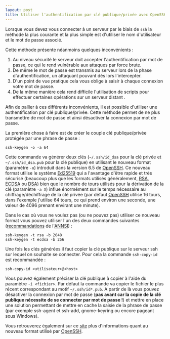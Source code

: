 ```yaml
---
layout: post
title: Utiliser l'authentification par clé publique/privée avec OpenSSH
---
```


Lorsque vous devez vous connecter à un serveur par le biais de `ssh` la méthode la plus courante et la plus simple est d'utiliser le nom d'utilisateur et le mot de passe associé.

Cette méthode présente néanmoins quelques inconvénients :

1.   Au niveau sécurité le serveur doit accepter l'authentification par mot de passe, ce qui le rend vulnérable aux attaques par force brute.
2.   De même le mot de passe est transmis au serveur lors de la phase d'authentification, un attaquant pouvant dès lors l'intercepter.
3.   D'un point de vue pratique cela vous oblige à saisir à chaque connexion votre mot de passe.
4.   De la même manière cela rend difficile l'utilisation de scripts pour effectuer certaines opérations sur un serveur distant .

Afin de pallier à ces différents inconvénients, il est possible d'utiliser une authentification par clé publique/privée. Cette méthode permet de ne plus transmettre de mot de passe et ainsi désactiver la connexion par mot de passe.

La première chose à faire est de créer le couple clé publique/privée protégée par une phrase de passe :

	ssh-keygen -o -a 64

Cette commande va générer deux clés (`~/.ssh/id_dsa` pour la clé privée et `~/.ssh/id_dsa.pub` pour la clé publique) en utilisant le nouveau format (paramètre `-o`) introduit dans la version 6.5 de [OpenSSH]. Ce nouveau format utilise le système [Ed25519] qui a l'avantage d'être rapide et très sécurisé (beaucoup plus que les formats utilisés généralement, [RSA], [ECDSA] ou [DSA]) bien que le nombre de tours utilisés pour la dérivation de la clé (paramètre `-a X`) influe énormément sur le temps nécessaire au chiffrage/déchiffrage de la clé privée (par défaut [OpenSSH] utilise 16 tours, dans l'exemple j'utilise 64 tours, ce qui prend environ une seconde, une valeur de 4096 prenant envirant une minute).

Dans le cas où vous ne voulez pas (ou ne pouvez pas) utiliser ce nouveau format vous pouvez utiliser l'un des deux commandes suivantes ([recommandations] de l'[ANNSI]) :

	ssh-keygen -t rsa -b 2048
	ssh-keygen -t ecdsa -b 256

Une fois les clés générées il faut copier la clé publique sur le serveur ssh sur lequel on souhaite se connecter. Pour cela la commande `ssh-copy-id` est recommandée :

	ssh-copy-id <utilisateur>@<host>

Vous pouvez également préciser la clé publique à copier à l'aide du paramètre `-i <fichier>`. Par défaut la commande va copier le fichier le plus récent correspondant au motif `~/.ssh/id*.pub`.
A partir de là vous pouvez désactiver la connexion par mot de passe (**pas avant car la copie de la clé publique nécessite de se connecter par mot de passe !**) et mettre en place une solution permettant de mettre en cache la saisie de la phrase de passe (par exemple ssh-agent et ssh-add, gnome-keyring ou encore pageant sous Windows).

Vous retrouverez également sur ce [site] plus d'informations quant au nouveau format utilisé par [OpenSSH].

[OpenSSH]: http://www.openssh.com/
[Ed25519]: http://ed25519.cr.yp.to/
[RSA]: http://fr.wikipedia.org/wiki/Chiffrement_RSA
[ECDSA]: http://fr.wikipedia.org/wiki/ECDSA
[DSA]: http://fr.wikipedia.org/wiki/Digital_Signature_Algorithm
[recommandations]: http://www.ssi.gouv.fr/fr/guides-et-bonnes-pratiques/recommandations-et-guides/securite-des-reseaux/recommandations-pour-un-usage-securise-d-open-ssh.html
[ANNSI]: http://www.ssi.gouv.fr/
[site]: http://www.tedunangst.com/flak/post/new-openssh-key-format-and-bcrypt-pbkdf